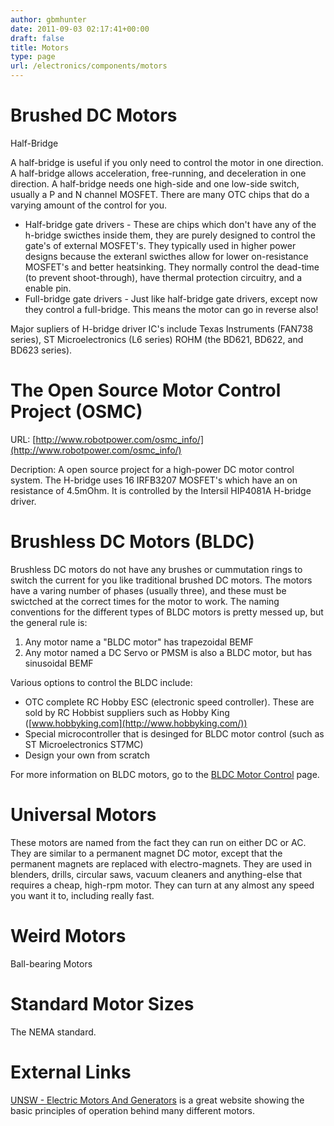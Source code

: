 ```yaml
---
author: gbmhunter
date: 2011-09-03 02:17:41+00:00
draft: false
title: Motors
type: page
url: /electronics/components/motors
---
```


# Brushed DC Motors

Half-Bridge

A half-bridge is useful if you only need to control the motor in one direction. A half-bridge allows acceleration, free-running, and deceleration in one direction. A half-bridge needs one high-side and one low-side switch, usually a P and N channel MOSFET. There are many OTC chips that do a varying amount of the control for you.

* Half-bridge gate drivers - These are chips which don't have any of the h-bridge swicthes inside them, they are purely designed to control the gate's of external MOSFET's. They typically used in higher power designs because the exteranl swicthes allow for lower on-resistance MOSFET's and better heatsinking. They normally control the dead-time (to prevent shoot-through), have thermal protection circuitry, and a enable pin.
* Full-bridge gate drivers - Just like half-bridge gate drivers, except now they control a full-bridge. This means the motor can go in reverse also!

Major supliers of H-bridge driver IC's include Texas Instruments (FAN738 series), ST Microelectronics (L6 series) ROHM (the BD621, BD622, and BD623 series).

# The Open Source Motor Control Project (OSMC)  

URL: [http://www.robotpower.com/osmc_info/](http://www.robotpower.com/osmc_info/)  

Decription: A open source project for a high-power DC motor control system. The H-bridge uses 16 IRFB3207 MOSFET's which have an on resistance of 4.5mOhm. It is controlled by the Intersil HIP4081A H-bridge driver.

# Brushless DC Motors (BLDC)

Brushless DC motors do not have any brushes or cummutation rings to switch the current for you like traditional brushed DC motors. The motors have a varing number of phases (usually three), and these must be swictched at the correct times for the motor to work. The naming conventions for the different types of BLDC motors is pretty messed up, but the general rule is:

1. Any motor name a "BLDC motor" has trapezoidal BEMF
2. Any motor named a DC Servo or PMSM is also a BLDC motor, but has sinusoidal BEMF

Various options to control the BLDC include:

* OTC complete RC Hobby ESC (electronic speed controller). These are sold by RC Hobbist suppliers such as Hobby King ([www.hobbyking.com](http://www.hobbyking.com/))
* Special microcontroller that is desinged for BLDC motor control (such as ST Microelectronics ST7MC)
* Design your own from scratch

For more information on BLDC motors, go to the [BLDC Motor Control](/electronics/circuit-design/bldc-motor-control) page.

# Universal Motors

These motors are named from the fact they can run on either DC or AC. They are similar to a permanent magnet DC motor, except that the permanent magnets are replaced with electro-magnets. They are used in blenders, drills, circular saws, vacuum cleaners and anything-else that requires a cheap, high-rpm motor. They can turn at any almost any speed you want it to, including really fast.

# Weird Motors

Ball-bearing Motors

# Standard Motor Sizes

The NEMA standard.

# External Links

[UNSW - Electric Motors And Generators](http://www.animations.physics.unsw.edu.au/jw/electricmotors.html) is a great website showing the basic principles of operation behind many different motors.
